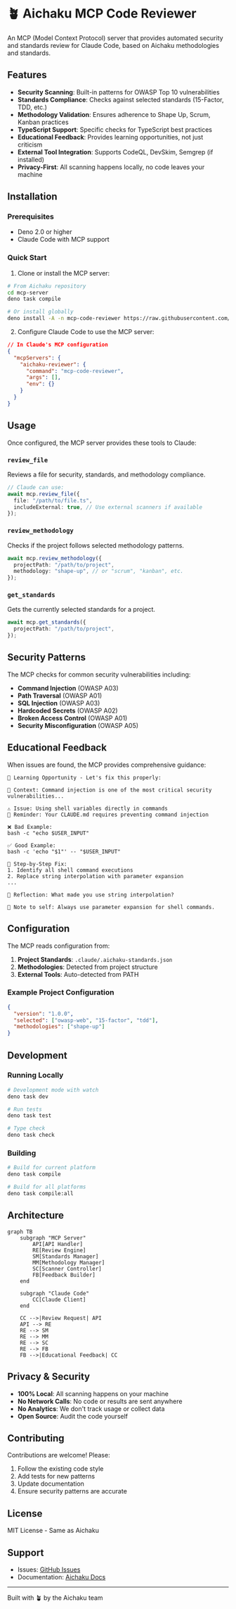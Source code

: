 # 🪴 Aichaku MCP Code Reviewer

An MCP (Model Context Protocol) server that provides automated security and standards review for Claude Code, based on
Aichaku methodologies and standards.

## Features

- **Security Scanning**: Built-in patterns for OWASP Top 10 vulnerabilities
- **Standards Compliance**: Checks against selected standards (15-Factor, TDD, etc.)
- **Methodology Validation**: Ensures adherence to Shape Up, Scrum, Kanban practices
- **TypeScript Support**: Specific checks for TypeScript best practices
- **Educational Feedback**: Provides learning opportunities, not just criticism
- **External Tool Integration**: Supports CodeQL, DevSkim, Semgrep (if installed)
- **Privacy-First**: All scanning happens locally, no code leaves your machine

## Installation

### Prerequisites

- Deno 2.0 or higher
- Claude Code with MCP support

### Quick Start

1. Clone or install the MCP server:

```bash
# From Aichaku repository
cd mcp-server
deno task compile

# Or install globally
deno install -A -n mcp-code-reviewer https://raw.githubusercontent.com/RickCogley/aichaku/main/mcp-server/src/server.ts
```

2. Configure Claude Code to use the MCP server:

```json
// In Claude's MCP configuration
{
  "mcpServers": {
    "aichaku-reviewer": {
      "command": "mcp-code-reviewer",
      "args": [],
      "env": {}
    }
  }
}
```

## Usage

Once configured, the MCP server provides these tools to Claude:

### `review_file`

Reviews a file for security, standards, and methodology compliance.

```typescript
// Claude can use:
await mcp.review_file({
  file: "/path/to/file.ts",
  includeExternal: true, // Use external scanners if available
});
```

### `review_methodology`

Checks if the project follows selected methodology patterns.

```typescript
await mcp.review_methodology({
  projectPath: "/path/to/project",
  methodology: "shape-up", // or "scrum", "kanban", etc.
});
```

### `get_standards`

Gets the currently selected standards for a project.

```typescript
await mcp.get_standards({
  projectPath: "/path/to/project",
});
```

## Security Patterns

The MCP checks for common security vulnerabilities including:

- **Command Injection** (OWASP A03)
- **Path Traversal** (OWASP A01)
- **SQL Injection** (OWASP A03)
- **Hardcoded Secrets** (OWASP A02)
- **Broken Access Control** (OWASP A01)
- **Security Misconfiguration** (OWASP A05)

## Educational Feedback

When issues are found, the MCP provides comprehensive guidance:

```
🌱 Learning Opportunity - Let's fix this properly:

📖 Context: Command injection is one of the most critical security vulnerabilities...

⚠️ Issue: Using shell variables directly in commands
📌 Reminder: Your CLAUDE.md requires preventing command injection

❌ Bad Example:
bash -c "echo $USER_INPUT"

✅ Good Example:
bash -c 'echo "$1"' -- "$USER_INPUT"

🔄 Step-by-Step Fix:
1. Identify all shell command executions
2. Replace string interpolation with parameter expansion
...

🤔 Reflection: What made you use string interpolation?

📌 Note to self: Always use parameter expansion for shell commands.
```

## Configuration

The MCP reads configuration from:

1. **Project Standards**: `.claude/.aichaku-standards.json`
2. **Methodologies**: Detected from project structure
3. **External Tools**: Auto-detected from PATH

### Example Project Configuration

```json
{
  "version": "1.0.0",
  "selected": ["owasp-web", "15-factor", "tdd"],
  "methodologies": ["shape-up"]
}
```

## Development

### Running Locally

```bash
# Development mode with watch
deno task dev

# Run tests
deno task test

# Type check
deno task check
```

### Building

```bash
# Build for current platform
deno task compile

# Build for all platforms
deno task compile:all
```

## Architecture

```mermaid
graph TB
    subgraph "MCP Server"
        API[API Handler]
        RE[Review Engine]
        SM[Standards Manager]
        MM[Methodology Manager]
        SC[Scanner Controller]
        FB[Feedback Builder]
    end

    subgraph "Claude Code"
        CC[Claude Client]
    end

    CC -->|Review Request| API
    API --> RE
    RE --> SM
    RE --> MM
    RE --> SC
    RE --> FB
    FB -->|Educational Feedback| CC
```

## Privacy & Security

- **100% Local**: All scanning happens on your machine
- **No Network Calls**: No code or results are sent anywhere
- **No Analytics**: We don't track usage or collect data
- **Open Source**: Audit the code yourself

## Contributing

Contributions are welcome! Please:

1. Follow the existing code style
2. Add tests for new patterns
3. Update documentation
4. Ensure security patterns are accurate

## License

MIT License - Same as Aichaku

## Support

- Issues: [GitHub Issues](https://github.com/RickCogley/aichaku/issues)
- Documentation: [Aichaku Docs](https://github.com/RickCogley/aichaku)

---

Built with 🪴 by the Aichaku team
